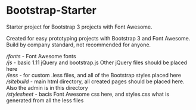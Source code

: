 Bootstrap-Starter
=================

Starter project for Bootstrap 3 projects with Font Awesome.

Created for easy prototyping projects with Bootstrap 3 and Font Awesome. Build by company standard, not recommended for anyone.

<i>/fonts</i> - Font Awesome fonts<br />
<i>/js</i> - basic 1.11 jQuery and bootstrap.js Other jQuery files should be placed here<br />
<i>/less</i> - for custom .less files, and all of the Bootstrap styles placed here<br />
<i>/sitebuild</i> - main html directory, all created pages should be placed here. Also the admin is in this directory<br />
<i>/stylesheet</i> - bacis Font Awesome css here, and styles.css what is generated from all the less files 

